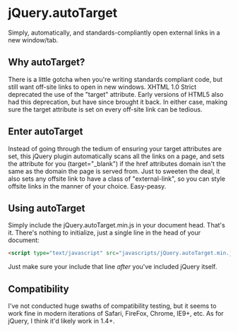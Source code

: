 jQuery.autoTarget
=================

Simply, automatically, and standards-compliantly open external links in a new window/tab.

Why autoTarget?
---------------

There is a little gotcha when you're writing standards compliant code, but still want off-site links to open in new windows. XHTML 1.0 Strict deprecated the use of the "target" attribute.  Early versions of HTML5 also had this deprecation, but have since brought it back.  In either case, making sure the target attribute is set on every off-site link can be tedious.

Enter autoTarget
----------------

Instead of going through the tedium of ensuring your target attributes are set, this jQuery plugin automatically scans all the links on a page, and sets the attribute for you (target="_blank") if the href attributes domain isn't the same as the domain the page is served from. Just to sweeten the deal, it also sets any offsite link to have a class of "external-link", so you can style offsite links in the manner of your choice.  Easy-peasy.

Using autoTarget
----------------
Simply include the jQuery.autoTarget.min.js in your document head.  That's it. There's nothing to initialize, just a single line in the head of your document:

```html
<script type="text/javascript" src="javascripts/jQuery.autoTarget.min.js"></script>
```

Just make sure your include that line _after_ you've included jQuery itself.

Compatibility
-------------
I've not conducted huge swaths of compatibility testing, but it seems to work fine in modern iterations of Safari, FireFox, Chrome, IE9+, etc.  As for jQuery, I think it'd likely work in 1.4+.

